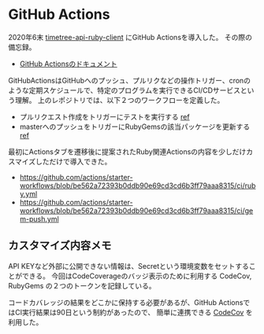 # GitHub Actions

2020年6末 [timetree-api-ruby-client](https://github.com/koshilife/timetree-api-ruby-client) にGitHub Actionsを導入した。
その際の備忘録。

- [GitHub Actionsのドキュメント](https://docs.github.com/ja/actions/)

GitHubActionsはGitHubへのプッシュ、プルリクなどの操作トリガー、cronのような定期スケジュールで、特定のプログラムを実行できるCI/CDサービスという理解。
上のレポジトリでは、以下２つのワークフローを定義した。

- プルリクエスト作成をトリガーにテストを実行する [ref](https://github.com/koshilife/timetree-api-ruby-client/blob/master/.github/workflows/test.yml)
- masterへのプッシュをトリガーにRubyGemsの該当パッケージを更新する [ref](https://github.com/koshilife/timetree-api-ruby-client/blob/master/.github/workflows/gem-push.yml)

最初にActionsタブを遷移後に提案されたRuby関連Actionsの内容を少しだけカスマイズしただけで導入できた。
- https://github.com/actions/starter-workflows/blob/be562a72393b0ddb90e69cd3cd6b3ff79aaa8315/ci/ruby.yml
- https://github.com/actions/starter-workflows/blob/be562a72393b0ddb90e69cd3cd6b3ff79aaa8315/ci/gem-push.yml

## カスタマイズ内容メモ

API KEYなど外部に公開できない情報は、Secretという環境変数をセットすることができる。
今回はCodeCoverageのバッジ表示のために利用する CodeCov, RubyGems の２つのトークンを記録している。

コードカバレッジの結果をどこかに保持する必要があるが、GitHub ActionsではCI実行結果は90日という制約があったので、
簡単に連携できる [CodeCov](https://codecov.io/) を利用した。

